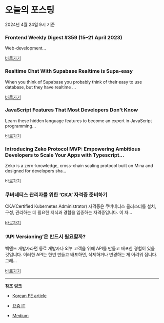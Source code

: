 # 오늘의 포스팅 
2024년 4월 24일 9시 기준 

### Frontend Weekly Digest #359 (15–21 April 2023) 

 Web-development... 

 [바로가기](https://medium.com/m/signin?actionUrl=https%3A%2F%2Fmedium.com%2F_%2Fbookmark%2Fp%2F9a1d973d9089&operation=register&redirect=https%3A%2F%2Ffrontender-ua.medium.com%2Ffrontend-weekly-digest-359-15-21-april-2023-9a1d973d9089&source=---------0-84----------front_end_development------bookmark_preview----433eede7_7f06_4b01_aebc_c011b0d66a04-------) 

### Realtime Chat With Supabase Realtime is Supa-easy 

 When you think of Supabase you probably think of their easy to use database, but they have realtime ... 

 [바로가기](https://medium.com/m/signin?actionUrl=https%3A%2F%2Fmedium.com%2F_%2Fbookmark%2Fp%2F091c96411afd&operation=register&redirect=https%3A%2F%2Fjherr2020.medium.com%2Frealtime-chat-with-supabase-realtime-is-supa-easy-091c96411afd&source=---------0-84----------react------bookmark_preview----c5a1147e_cc4a_4cb4_809e_e0d15add9483-------) 

### JavaScript Features That Most Developers Don’t Know 

 Learn these hidden language features to become an expert in JavaScript programming... 

 [바로가기](https://medium.com/m/signin?actionUrl=https%3A%2F%2Fmedium.com%2F_%2Fbookmark%2Fp%2F36a00c35aa98&operation=register&redirect=https%3A%2F%2Flevelup.gitconnected.com%2Fjavascript-features-that-most-developers-dont-know-36a00c35aa98&source=---------0-84----------javascript------bookmark_preview----fb05a067_9596_487d_ab5b_efb218282451-------) 

### Introducing Zeko Protocol MVP: Empowering Ambitious Developers to Scale Your Apps with Typescript… 

 Zeko is a zero-knowledge, cross-chain scaling protocol built on Mina and designed for developers sha... 

 [바로가기](https://medium.com/m/signin?actionUrl=https%3A%2F%2Fmedium.com%2F_%2Fbookmark%2Fp%2F3ea1fc514ae2&operation=register&redirect=https%3A%2F%2Fmedium.com%2Fzekoprotocol%2Fintroducing-zeko-protocol-mvp-empowering-ambitious-developers-to-scale-your-apps-with-typescript-3ea1fc514ae2&source=---------0-84----------typescript------bookmark_preview----b62b3826_6dc2_4c36_b9e3_b029c315edc3-------) 

### 쿠버네티스 관리자를 위한 ‘CKA’ 자격증 준비하기 

 CKA(Certified Kubernetes Administrator) 자격증은 쿠버네티스 클러스터를 설치, 구성, 관리하는 데 필요한 지식과 경험을 입증하는 자격증입니다. 이 자... 

 [바로가기](https://yozm.wishket.com/magazine/detail/2556/) 

### ‘API Versioning’은 반드시 필요할까? 

 백엔드 개발자라면 동료 개발자나 외부 고객을 위해 API를 만들고 배포한 경험이 있을 것입니다. 이러한 API는 한번 만들고 배포하면, 삭제하거나 변경하는 게 어려워 집니다. 그래... 

 [바로가기](https://yozm.wishket.com/magazine/detail/2554/) 

---

**참조 링크**

- [Korean FE article](https://kofearticle.substack.com) 

- [요즘 IT](https://yozm.wishket.com/magazine) 

- [Medium](https://medium.com) 

